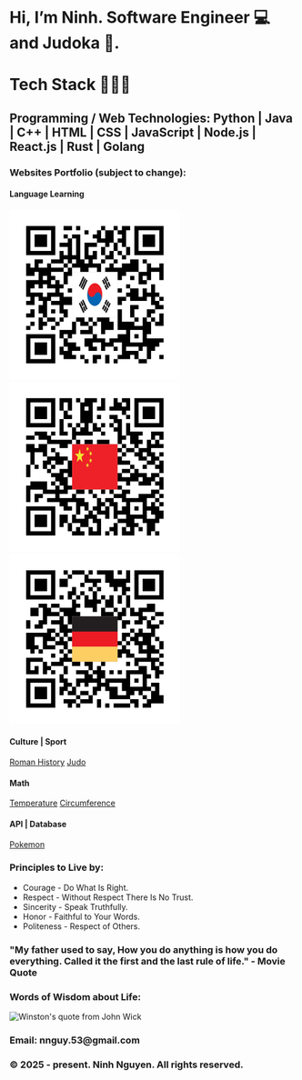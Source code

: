 <head>
  <h1>Hi, I’m Ninh. Software Engineer 💻 and Judoka 🥋.</h1>
</head>

<body>
  <h1>Tech Stack 🧑🏻‍💻</h1>
  <h2>Programming / Web Technologies: Python | Java | C++ | HTML | CSS | JavaScript | Node.js | React.js | Rust | Golang</h2>

  <h3>Websites Portfolio (subject to change):</h3>
  <h4>Language Learning</h4>
  <span><img src="/asset/Korean82.png" alt="QR code for Korean language website" height="300"><img src="/asset/Chinese86.png" alt="QR code for Chinese language website" height="300"><img src="/asset/Germany49.png" alt="QR code for German language website" height="300"></span>
  <h4>Culture | Sport</h4>
  <a href="https://rome-5hp.pages.dev/">Roman History</a>
  <a href="https://judo-1jg.pages.dev/">Judo</a>
  <br>
  <h4>Math</h4>
  <a href="https://temp-vpg.pages.dev/">Temperature</a>
  <a href="https://circle-4ot.pages.dev/">Circumference</a>
  <br>
  <h4>API | Database</h4>
  <a href="https://pokemon-6rh.pages.dev/">Pokemon</a>
  <br>
  
  <h3>Principles to Live by:</h3>
  <ul>
    <li>Courage - Do What Is Right.</li>
    <li>Respect - Without Respect There Is No Trust.</li>
    <li>Sincerity - Speak Truthfully.</li>
    <li>Honor - Faithful to Your Words.</li>
    <li>Politeness - Respect of Others.</li>
  </ul>

  <h3>"My father used to say, How you do anything is how you do everything. Called it the first and the last rule of life." - Movie Quote</h3>
  
  <h3>Words of Wisdom about Life: </h3>
  <img src="/asset/John Wick meme.gif" alt="Winston's quote from John Wick" height="420">
</body>

<footer>
  <h3>Email: nnguy.53@gmail.com</h3>
  <h3>&copy 2025 - present. Ninh Nguyen. All rights reserved.</h3>
</footer>

<!---
ninh-nguyen01/ninh-nguyen01 is a ✨ special ✨ repository because its `README.md` (this file) appears on your GitHub profile.
You can click the Preview link to take a look at your changes.
--->
